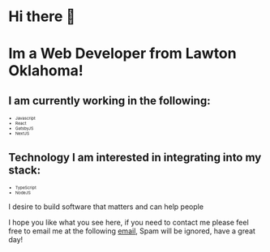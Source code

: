 # Hi there 👋
<h1>Im a Web Developer from Lawton Oklahoma!</h1>
<h2>I am currently working in the following:</h2>
<ul style="font-size: .5rem">
  <li>Javascript</li> 
  <li>React</li>
  <li>GatsbyJS</li>
  <li>NextJS</li>
</ul>
</hr>
<h2>Technology I am interested in integrating into my stack:</h2>
<ul style="font-size: .5rem">
    <li>TypeScript</li>
    <li>NodeJS</li>
</ul>

<p> I desire to build software that matters and can help people </p>
<p> I hope you like what you see here, if you need to contact me please feel free to email me at the following <a href="mailTo:aaronendsley@gmail.com">email</a>, Spam will be ignored, have a great day!</p> 




<!--
**aaronendsley/aaronendsley** is a ✨ _special_ ✨ repository because its `README.md` (this file) appears on your GitHub profile.


